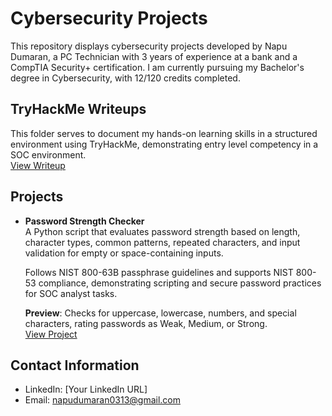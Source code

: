 # Cybersecurity Projects

This repository displays cybersecurity projects developed by Napu Dumaran, a PC Technician with 3 years of experience at a bank and a CompTIA Security+ certification. I am currently pursuing my Bachelor's degree in Cybersecurity, with 12/120 credits completed.

## TryHackMe Writeups  
  This folder serves to document my hands-on learning skills in a structured environment using TryHackMe, demonstrating entry level competency in a SOC environment.  
  [View Writeup](/TryHackMe_Writeup)


## Projects

- **Password Strength Checker**  
  A Python script that evaluates password strength based on length, character types, common patterns, repeated characters, and input validation for empty or space-containing inputs.
  
  Follows NIST 800-63B passphrase guidelines and supports NIST 800-53 compliance, demonstrating scripting and secure password practices for SOC analyst tasks.
  
  **Preview**: Checks for uppercase, lowercase, numbers, and special characters, rating passwords as Weak, Medium, or Strong.   
  [View Project](/password_checker.py)

## Contact Information

- LinkedIn: [Your LinkedIn URL]
- Email: napudumaran0313@gmail.com
